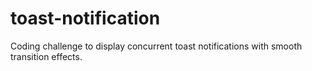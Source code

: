 # toast-notification

Coding challenge to display concurrent toast notifications with smooth transition effects.
